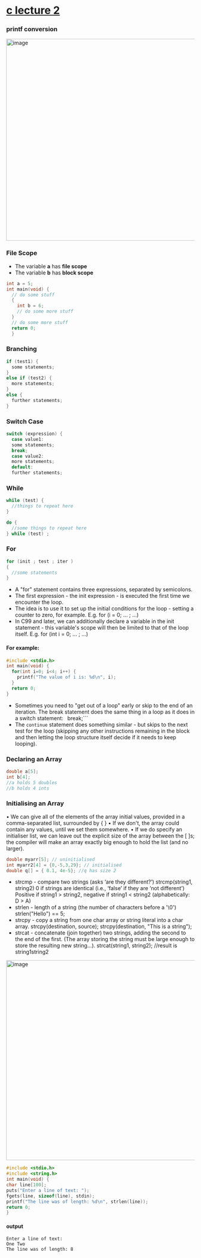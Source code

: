 # [c lecture 2](https://github.com/Khair9/Year-2-CompSci-Notes/blob/main/P2T/P2T.md)

### printf conversion
<img width="539" alt="image" src="https://github.com/user-attachments/assets/4264eb74-6e3c-4915-ba6d-04c42e608167" />

### File Scope
 - The variable **a** has **file scope**
 - The variable **b** has **block scope**
```c
int a = 5;
int main(void) {
  // do some stuff
  {
    int b = 6;
    // do some more stuff
  }
  // do some more stuff
  return 0;
  }
```
### Branching
```c
if (test1) {
  some statements;
}
else if (test2) {
  more statements;
}
else {
  further statements;
}
```
### Switch Case
```c
switch (expression) {
  case value1:
  some statements;
  break;
  case value2:
  more statements;
  default:
  further statements;
```
### While
```c
while (test) {
  //things to repeat here
}
```
```c
do {
  //some things to repeat here
} while (test) ;
```
### For
```c
for (init ; test ; iter )
{
  //some statements
}
```
 - A "for" statement contains three expressions, separated by semicolons.
 - The first expression - the init expression - is executed the first time we encounter the loop.
 - The idea is to use it to set up the initial conditions for the loop - setting a counter to zero, for example. E.g. for (i = 0; … ; …)
 - In C99 and later, we can additionally declare a variable in the init statement - this variable's scope will then be limited to that of the loop itself. E.g. for (int i = 0; … ; …)

#### For example:

```c
#include <stdio.h>
int main(void) {
  for(int i=0; i<4; i++) {
    printf("The value of i is: %d\n", i);
  }
  return 0;
}
```
 - Sometimes you need to "get out of a loop" early or skip to the end of an iteration. The break statement does the same thing in a loop as it does in a switch statement: ```
   ```break;```
- The ```continue``` statement does something similar - but skips to the next test for the loop (skipping any other instructions remaining in the block and then letting the loop structure itself decide if it needs to keep looping).
### Declaring an Array
```c
double a[5];
int b[4];
//a holds 5 doubles
//b holds 4 ints
```
### Initialising an Array
• We can give all of the elements of the array initial values, provided in a comma-separated list, surrounded by { }
• If we don't, the array could contain any values, until we set them somewhere.
• If we do specify an initialiser list, we can leave out the explicit size of the array between the [ ]s; the compiler will make an array exactly big enough to hold the list (and no larger).
```c
double myarr[5]; // uninitialised
int myarr2[4] = {0,-5,3,29}; // initialised
double q[] = { 0.1, 4e-5}; //q has size 2
```
- strcmp - compare two strings (asks ‘are they different?’) strcmp(string1, string2) 0 if strings are identical (i.e., ‘false’ if they are ‘not different’) Positive if string1 > string2, negative if string1 < string2 (alphabetically: D > A)
- strlen - length of a string (the number of characters before a '\0')
strlen("Hello") == 5;
- strcpy - copy a string from one char array or string literal into a char array. strcpy(destination, source); strcpy(destination, "This is a string");
- strcat - concatenate (join together) two strings, adding the second to the end of the first. (The array storing the string must be large enough to store the resulting
new string…). strcat(string1, string2); //result is string1string2

<img width="534" alt="image" src="https://github.com/user-attachments/assets/ee0085d6-f62f-4cd8-9af2-9c88a4aa23db" />

```c
#include <stdio.h>
#include <string.h>
int main(void) {
char line[100];
puts("Enter a line of text: ");
fgets(line, sizeof(line), stdin);
printf("The line was of length: %d\n", strlen(line));
return 0;
}
```
#### output
```
Enter a line of text:
One Two
The line was of length: 8
```

